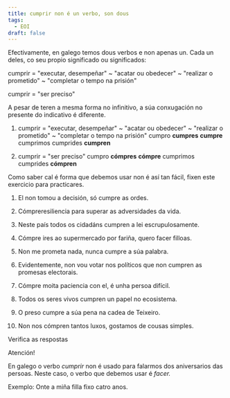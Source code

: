 ```yaml
---
title: cumprir non é un verbo, son dous
tags:
  - EOI
draft: false
---
```

Efectivamente, en galego temos dous verbos e non apenas un. Cada un deles, co seu propio significado ou significados: 

cumprir = "executar, desempeñar" \~ "acatar ou obedecer" \~ "realizar o prometido" ~ "completar o tempo na prisión"

cumprir = "ser preciso" 

A pesar de teren a mesma forma no infinitivo, a súa conxugación no presente do indicativo é diferente.

1. cumprir = "executar, desempeñar" \~ "acatar ou obedecer" \~ "realizar o prometido" ~ "completar o tempo na prisión"
cumpro
**cumpres**
**cumpre**
cumprimos
cumprides
**cumpren**

2. cumprir = "ser preciso"
cumpro
**cómpres**
**cómpre**
cumprimos
cumprides
**cómpren**

Como saber cal é forma que debemos usar non é así tan fácil, fixen este exercicio para practicares.

1. El non tomou a decisión, só <e-answer>cumpre</e-answer> as ordes.

2. <e-answer>Cómpre</e-answer>resiliencia para superar as adversidades da vida.

3. Neste país todos os cidadáns <e-answer>cumpren</e-answer> a lei escrupulosamente.

4. <e-answer>Cómpre</e-answer> ires ao supermercado por fariña, quero facer filloas.

5. Non me prometa nada, nunca <e-answer>cumpre</e-answer> a súa palabra.

6. Evidentemente, non vou votar nos políticos que non <e-answer>cumpren</e-answer> as promesas electorais.

7. <e-answer>Cómpre</e-answer> moita paciencia con el, é unha persoa difícil.

8. Todos os seres vivos <e-answer>cumpren</e-answer> un papel no ecosistema.

9. O preso <e-answer>cumpre</e-answer> a súa pena na cadea de Teixeiro.

10. Non nos <e-answer>cómpren</e-answer> tantos luxos, gostamos de cousas simples.

<e-validate>Verifica as respostas</e-validate>

Atención! 

En galego o verbo *cumprir* non é usado para falarmos dos aniversarios das persoas. Neste caso, o verbo que debemos usar é *facer.*

Exemplo: Onte a miña filla fixo catro anos.